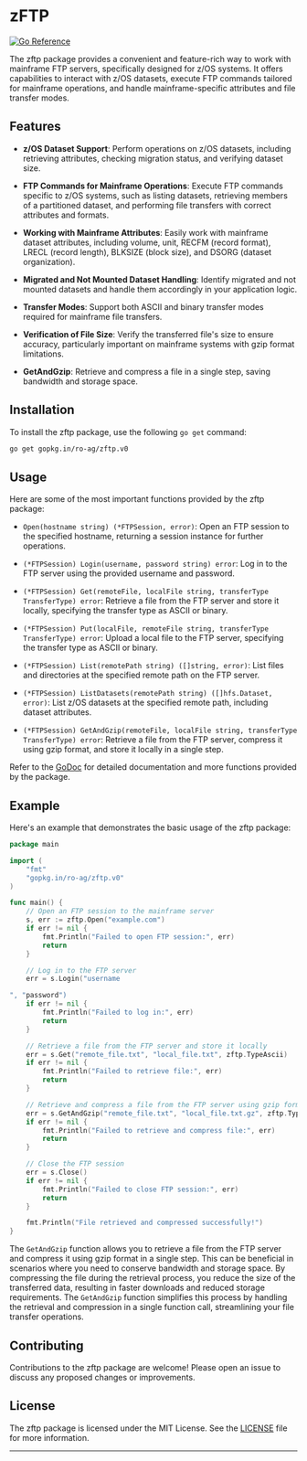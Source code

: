 # zFTP

[![Go Reference](https://pkg.go.dev/badge/gopkg.in/ro-ag/zftp.v0.svg)](https://pkg.go.dev/gopkg.in/ro-ag/zftp.v0)

The zftp package provides a convenient and feature-rich way to work with mainframe FTP servers, specifically designed for z/OS systems. It offers capabilities to interact with z/OS datasets, execute FTP commands tailored for mainframe operations, and handle mainframe-specific attributes and file transfer modes.

## Features

- **z/OS Dataset Support**: Perform operations on z/OS datasets, including retrieving attributes, checking migration status, and verifying dataset size.

- **FTP Commands for Mainframe Operations**: Execute FTP commands specific to z/OS systems, such as listing datasets, retrieving members of a partitioned dataset, and performing file transfers with correct attributes and formats.

- **Working with Mainframe Attributes**: Easily work with mainframe dataset attributes, including volume, unit, RECFM (record format), LRECL (record length), BLKSIZE (block size), and DSORG (dataset organization).

- **Migrated and Not Mounted Dataset Handling**: Identify migrated and not mounted datasets and handle them accordingly in your application logic.

- **Transfer Modes**: Support both ASCII and binary transfer modes required for mainframe file transfers.

- **Verification of File Size**: Verify the transferred file's size to ensure accuracy, particularly important on mainframe systems with gzip format limitations.

- **GetAndGzip**: Retrieve and compress a file in a single step, saving bandwidth and storage space.

## Installation

To install the zftp package, use the following `go get` command:

```bash
go get gopkg.in/ro-ag/zftp.v0
```

## Usage

Here are some of the most important functions provided by the zftp package:

- `Open(hostname string) (*FTPSession, error)`: Open an FTP session to the specified hostname, returning a session instance for further operations.

- `(*FTPSession) Login(username, password string) error`: Log in to the FTP server using the provided username and password.

- `(*FTPSession) Get(remoteFile, localFile string, transferType TransferType) error`: Retrieve a file from the FTP server and store it locally, specifying the transfer type as ASCII or binary.

- `(*FTPSession) Put(localFile, remoteFile string, transferType TransferType) error`: Upload a local file to the FTP server, specifying the transfer type as ASCII or binary.

- `(*FTPSession) List(remotePath string) ([]string, error)`: List files and directories at the specified remote path on the FTP server.

- `(*FTPSession) ListDatasets(remotePath string) ([]hfs.Dataset, error)`: List z/OS datasets at the specified remote path, including dataset attributes.

- `(*FTPSession) GetAndGzip(remoteFile, localFile string, transferType TransferType) error`: Retrieve a file from the FTP server, compress it using gzip format, and store it locally in a single step.

Refer to the [GoDoc](https://pkg.go.dev/gopkg.in/ro-ag/zftp.v0) for detailed documentation and more functions provided by the package.

## Example

Here's an example that demonstrates the basic usage of the zftp package:

```go
package main

import (
	"fmt"
	"gopkg.in/ro-ag/zftp.v0"
)

func main() {
	// Open an FTP session to the mainframe server
	s, err := zftp.Open("example.com")
	if err != nil {
		fmt.Println("Failed to open FTP session:", err)
		return
	}

	// Log in to the FTP server
	err = s.Login("username

", "password")
	if err != nil {
		fmt.Println("Failed to log in:", err)
		return
	}

	// Retrieve a file from the FTP server and store it locally
	err = s.Get("remote_file.txt", "local_file.txt", zftp.TypeAscii)
	if err != nil {
		fmt.Println("Failed to retrieve file:", err)
		return
	}

	// Retrieve and compress a file from the FTP server using gzip format
	err = s.GetAndGzip("remote_file.txt", "local_file.txt.gz", zftp.TypeAscii)
	if err != nil {
		fmt.Println("Failed to retrieve and compress file:", err)
		return
	}

	// Close the FTP session
	err = s.Close()
	if err != nil {
		fmt.Println("Failed to close FTP session:", err)
		return
	}

	fmt.Println("File retrieved and compressed successfully!")
}
```

The `GetAndGzip` function allows you to retrieve a file from the FTP server and compress it using gzip format in a single step. This can be beneficial in scenarios where you need to conserve bandwidth and storage space. By compressing the file during the retrieval process, you reduce the size of the transferred data, resulting in faster downloads and reduced storage requirements. The `GetAndGzip` function simplifies this process by handling the retrieval and compression in a single function call, streamlining your file transfer operations.

## Contributing

Contributions to the zftp package are welcome! Please open an issue to discuss any proposed changes or improvements.

## License

The zftp package is licensed under the MIT License. See the [LICENSE](./LICENSE) file for more information.

---